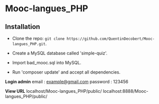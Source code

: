 Mooc-langues_PHP
================

Installation
------------

* Clone the repo: `git clone https://github.com/QuentinDecobert/Mooc-langues_PHP.git`.

* Create a MySQL database called 'simple-quiz'.
* Import bad_mooc.sql into MySQL.

* Run 'composer update' and accept all dependencies.

**Login admin**
email : example@gmail.com
password : 123456

**View URL**
localhost/Mooc-langues_PHP/public/
localhost:8888/Mooc-langues_PHP/public/